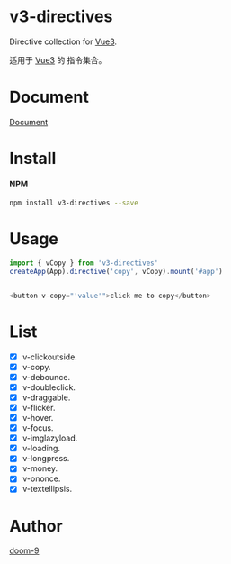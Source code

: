 # v3-directives

Directive collection for [Vue3](https://github.com/vuejs/core).

适用于 [Vue3](https://github.com/vuejs/core) 的 指令集合。

# Document

[Document](https://v3-directives.vercel.app/)

# Install

#### NPM

```bash
npm install v3-directives --save
```

# Usage

```js
import { vCopy } from 'v3-directives'
createApp(App).directive('copy', vCopy).mount('#app')


<button v-copy="'value'">click me to copy</button>
```

# List

- [x] v-clickoutside.
- [x] v-copy.
- [x] v-debounce.
- [x] v-doubleclick.
- [x] v-draggable.
- [x] v-flicker.
- [x] v-hover.
- [x] v-focus.
- [x] v-imglazyload.
- [x] v-loading.
- [x] v-longpress.
- [x] v-money.
- [x] v-ononce.
- [x] v-textellipsis.

# Author

[doom-9](https://github.com/doom-9)

